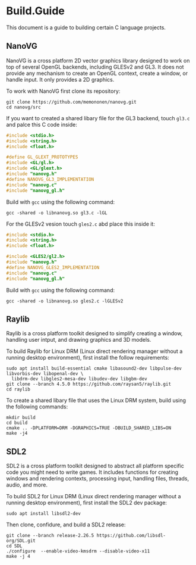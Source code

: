 # Build.Guide

This document is a guide to building certain C language projects.

## NanoVG

NanoVG is a cross platform 2D vector graphics library designed to work on top of several OpenGL backends, including GLESv2 and GL3. It does not provide any mechanism to create an OpenGL context, create a window, or handle input. It only provides a 2D graphics.

To work with NanoVG first clone its repository:

````
git clone https://github.com/memononen/nanovg.git
cd nanovg/src
````

If you want to created a shared libary file for the GL3 backend, touch `gl3.c` and palce this C code inside:

````c
#include <stdio.h>
#include <string.h>
#include <float.h>

#define GL_GLEXT_PROTOTYPES
#include <GL/gl.h>
#include <GL/glext.h>
#include "nanovg.h"
#define NANOVG_GL3_IMPLEMENTATION
#include "nanovg.c"
#include "nanovg_gl.h"
````

Build with `gcc` using the following command:

````
gcc -shared -o libnanovg.so gl3.c -lGL
````

For the GLESv2 vesion touch `gles2.c` abd place this inside it:

````c
#include <stdio.h>
#include <string.h>
#include <float.h>

#include <GLES2/gl2.h>
#include "nanovg.h"
#define NANOVG_GLES2_IMPLEMENTATION
#include "nanovg.c"
#include "nanovg_gl.h"
````

Build with `gcc` using the following command:

````
gcc -shared -o libnanovg.so gles2.c -lGLESv2
````

## Raylib

Raylib is a cross platform toolkit designed to simplify creating a window, handling user intput, and drawing graphics and 3D models.

To build Raylib for Linux DRM (Linux direct rendering manager without a running desktop environment), first install the follow requirements:

````
sudo apt install build-essential cmake libasound2-dev libpulse-dev libvorbis-dev libopenal-dev \
  libdrm-dev libgles2-mesa-dev libudev-dev libgbm-dev
git clone --branch 4.5.0 https://github.com/raysan5/raylib.git 
cd raylib
````

To create a shared libary file that uses the Linux DRM system, build using the following commands:

````
mkdir build
cd build
cmake .. -DPLATFORM=DRM -DGRAPHICS=TRUE -DBUILD_SHARED_LIBS=ON
make -j4
````

## SDL2

SDL2 is a cross platform toolkit designed to abstract all platform specific code you might need to write games. It includes functions for creating windows and rendering contexts, processing input, handling files, threads, audio, and more.

To build SDL2 for Linux DRM (Linux direct rendering manager without a running desktop environment), first install the SDL2 dev package:

````
sudo apt install libsdl2-dev
````

Then clone, confidure, and build a SDL2 release:

```
git clone --branch release-2.26.5 https://github.com/libsdl-org/SDL.git
cd SDL
./configure  --enable-video-kmsdrm --disable-video-x11
make -j 4
````
